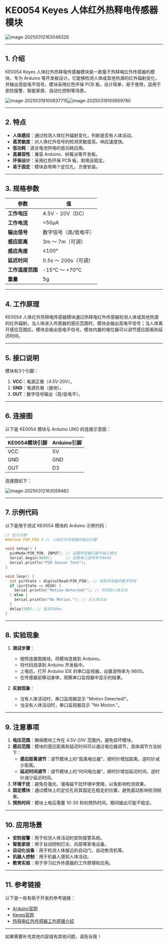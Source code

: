 # **KE0054 Keyes 人体红外热释电传感器模块**

![image-20250312163048326](media/image-20250312163048326.png)

---

## **1. 介绍**

KE0054 Keyes 人体红外热释电传感器模块是一款基于热释电红外传感器的模块，专为 Arduino 等开发板设计。它能够检测人体或其他热源的红外辐射变化，并输出高低电平信号。模块采用红色环保 PCB 板，设计简单，易于使用，适用于安防报警、智能家居、自动化控制等场景。

![image-20250319100637715](media/image-20250319100637715.png)![image-20250319100659780](media/image-20250319100659780.png)

---

## **2. 特点**

- **人体感应**：通过检测人体红外辐射变化，判断是否有人体活动。
- **高灵敏度**：对人体红外信号的检测灵敏度高，响应速度快。
- **低功耗**：适合电池供电的低功耗应用。
- **高兼容性**：兼容 Arduino、树莓派等开发板。
- **环保设计**：采用红色环保 PCB 板，耐用且稳定。
- **易于固定**：模块自带两个定位孔，方便安装。

---

## **3. 规格参数**

| 参数            | 值                     |
|-----------------|------------------------|
| **工作电压**    | 4.5V - 20V（DC）       |
| **工作电流**    | <50μA                  |
| **输出信号**    | 数字信号（高/低电平）  |
| **感应距离**    | 3m ～ 7m（可调）       |
| **感应角度**    | ≤100°                  |
| **延迟时间**    | 0.5s ～ 200s（可调）   |
| **工作温度范围**| -15℃ ～ +70℃          |
| **重量**        | 5g                     |

---

## **4. 工作原理**

KE0054 人体红外热释电传感器模块通过热释电红外传感器检测人体或其他热源的红外辐射。当人体进入传感器的感应范围时，模块会输出高电平信号；当人体离开感应范围后，模块会输出低电平信号。模块内置的电位器可以调节感应距离和延迟时间。

---

## **5. 接口说明**

模块有3个引脚：
1. **VCC**：电源正极（4.5V-20V）。
2. **GND**：电源负极（接地）。
3. **OUT**：数字信号输出（高/低电平）。

---

## **6. 连接图**

以下是 KE0054 模块与 Arduino UNO 的连接示意图：

| KE0054模块引脚 | Arduino引脚 |
| -------------- | ----------- |
| VCC            | 5V          |
| GND            | GND         |
| OUT            | D3          |

连接图如下：

![image-20250312163059482](media/image-20250312163059482.png)

---

## **7. 示例代码**

以下是用于测试 KE0054 模块的 Arduino 示例代码：

```cpp
// 定义引脚
#define PIR_PIN 3 // 人体红外传感器的输出引脚

void setup() {
  pinMode(PIR_PIN, INPUT); // 设置传感器引脚为输入模式
  Serial.begin(9600);      // 设置串口波特率为9600
  Serial.println("PIR Sensor Test");
}

void loop() {
  int pirState = digitalRead(PIR_PIN); // 读取传感器的数字信号
  if (pirState == HIGH) {
    Serial.println("Motion Detected!"); // 检测到人体活动
  } else {
    Serial.println("No Motion."); // 无人体活动
  }
  delay(500); // 延迟500ms
}
```

---

## **8. 实验现象**

1. **测试步骤**：
   - 按照连接图接线，将模块连接到 Arduino。
   - 将代码烧录到 Arduino 开发板中。
   - 上电后，打开 Arduino IDE 的串口监视器，设置波特率为 9600。
   - 在传感器前移动身体，观察串口监视器中显示的结果。

2. **实验现象**：
   - 当有人体活动时，串口监视器显示 "Motion Detected!"。
   - 当没有人体活动时，串口监视器显示 "No Motion."。

---

## **9. 注意事项**

1. **电压范围**：确保模块工作在 4.5V-20V 范围内，避免损坏模块。
2. **感应范围**：模块的感应距离和延迟时间可以通过电位器调节，具体调节方法如下：
   - **感应距离调节**：调节模块上的“距离电位器”，顺时针增加距离，逆时针减少距离。
   - **延迟时间调节**：调节模块上的“时间电位器”，顺时针增加延迟时间，逆时针减少延迟时间。
3. **环境干扰**：避免在强光、强电磁干扰环境中使用，以免影响检测效果。
4. **固定模块**：通过模块上的定位孔将其固定在稳定的位置，避免震动影响检测结果。
5. **预热时间**：模块上电后需要 10-30 秒的预热时间，期间输出可能不稳定。

---

## **10. 应用场景**

- **安防报警**：用于检测人体活动的安防报警系统。
- **智能家居**：用于自动控制灯光、风扇等家电设备。
- **自动化设备**：用于检测人体接近的自动门、自动售货机等。
- **机器人控制**：用于机器人感知人体活动。
- **教育实验**：用于学习红外传感器的工作原理和应用。

---

## **11. 参考链接**

以下是一些有助于开发的参考链接：
- [Arduino官网](https://www.arduino.cc/)
- [Keyes官网](http://www.keyes-robot.com/)
- [热释电红外传感器工作原理介绍](https://en.wikipedia.org/wiki/Pyroelectric_sensor)

---

如果需要补充其他内容或有其他问题，请告诉我！
